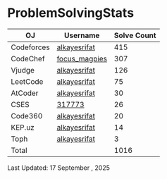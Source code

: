 # ProblemSolvingStats


| OJ | Username | Solve Count |
| -- | -------- | ----------- |
| Codeforces | [alkayesrifat](https://codeforces.com/profile/alkayesrifat) | 415 |
| CodeChef | [focus_magpies](https://www.codechef.com/users/focus_magpies) | 307 |
| Vjudge | [alkayesrifat](https://vjudge.net/user/alkayesrifat) | 126 |
| LeetCode | [alkayesrifat](https://leetcode.com/u/alkayesrifat/) | 75 |
| AtCoder | [alkayesrifat](https://atcoder.jp/users/alkayesrifat) | 30 |
| CSES | [317773](https://cses.fi/user/317773) | 26 |
| Code360 | [alkayesrifat](https://www.naukri.com/code360/profile/alkayesrifat) | 20 |
| KEP.uz | [alkayesrifat](https://kep.uz/users/user/alkayesrifat) | 14 |
| Toph | [alkayesrifat](https://toph.co/u/alkayesrifat) | 3 |
| Total | | 1016 |

Last Updated: 17 September , 2025
